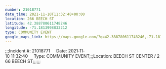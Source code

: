 ```yaml
---
number: 21018771
date_time: 2021-11-10T11:32:40+00:00
location: 266 BEECH ST
latitude: 42.388780611748246
longitude: -71.1813998833212
type: COMMUNITY EVENT
google_maps_link: https://maps.google.com/?q=42.388780611748246,-71.1813998833212
---
```


;;;Incident #: 21018771     Date: 2021‐11‐10 11:32:40     Type: COMMUNITY EVENT;;;Location: BEECH ST CENTER / 266 BEECH ST;;;;;;

